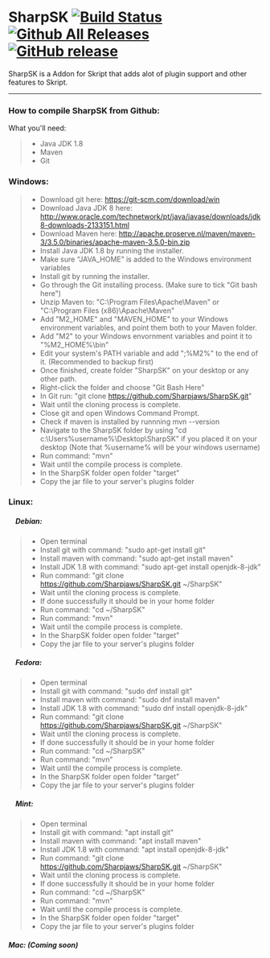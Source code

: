 # SharpSK [![Build Status](https://travis-ci.org/Sharpjaws/SharpSK.svg?branch=master)](https://travis-ci.org/Sharpjaws/SharpSK) [![Github All Releases](https://img.shields.io/github/downloads/sharpjaws/SharpSK/total.svg)]() [![GitHub release](https://img.shields.io/github/release/sharpjaws/sharpsk.svg)]()
SharpSK is a Addon for Skript that adds alot of plugin support and other features to Skript.
<hr>

### How to compile SharpSK from Github:

What you'll need:

>-  Java JDK 1.8
>-  Maven
>-  Git


### Windows:
>- Download git here: https://git-scm.com/download/win
>- Download Java JDK 8 here: http://www.oracle.com/technetwork/pt/java/javase/downloads/jdk8-downloads-2133151.html
>- Download Maven here: http://apache.proserve.nl/maven/maven-3/3.5.0/binaries/apache-maven-3.5.0-bin.zip
>- Install Java JDK 1.8 by running the installer.
>- Make sure “JAVA_HOME” is added to the Windows environment variables
>- Install git by running the installer.
>- Go through the Git installing process. (Make sure to tick "Git bash here")
>- Unzip Maven to: "C:\Program Files\Apache\Maven" or  "C:\Program Files (x86)\Apache\Maven"
>- Add "M2_HOME" and "MAVEN_HOME" to your Windows environment variables, and point them both to your Maven folder.
>- Add "M2" to your Windows envornment variables and point it to "%M2_HOME%\bin"
>- Edit your system's PATH variable and add ";%M2%" to the end of it. (Recommended to backup first)
>- Once finished, create folder "SharpSK" on your desktop or any other path.
>- Right-click the folder and choose "Git Bash Here"
>- In Git run: "git clone https://github.com/Sharpjaws/SharpSK.git"
>- Wait until the cloning process is complete.
>- Close git and open Windows Command Prompt.
>- Check if maven is installed by runnning mvn --version
>- Navigate to the SharpSK folder by using "cd c:\Users\%username%\Desktop\SharpSK" if you placed it on your desktop (Note that %username% will be your windows username)
>- Run command: "mvn"
>- Wait until the compile process is complete.
>- In the SharpSK folder open folder "target"
>- Copy the jar file to your server's plugins folder

### Linux:
 ##### &emsp;Debian:
  >- Open terminal
  >- Install git with command: "sudo apt-get install git"
  >- Install maven with command: "sudo apt-get install maven"
  >- Install JDK 1.8 with command: "sudo apt-get install openjdk-8-jdk"
  >- Run command: "git clone https://github.com/Sharpjaws/SharpSK.git ~/SharpSK"
  >- Wait until the cloning process is complete.
  >- If done successfully it should be in your home folder
  >- Run command: "cd ~/SharpSK"
  >- Run command: "mvn"
  >- Wait until the compile process is complete.
  >- In the SharpSK folder open folder "target"
  >- Copy the jar file to your server's plugins folder
  ##### &emsp;Fedora:
   >- Open terminal
   >- Install git with command: "sudo dnf install git"
   >- Install maven with command: "sudo dnf install maven"
   >- Install JDK 1.8 with command: "sudo dnf install openjdk-8-jdk"
   >- Run command: "git clone https://github.com/Sharpjaws/SharpSK.git ~/SharpSK"
   >- Wait until the cloning process is complete.
   >- If done successfully it should be in your home folder
   >- Run command: "cd ~/SharpSK"
   >- Run command: "mvn"
   >- Wait until the compile process is complete.
   >- In the SharpSK folder open folder "target"
   >- Copy the jar file to your server's plugins folder
  ##### &emsp;Mint:
   >- Open terminal
  >- Install git with command: "apt install git"
  >- Install maven with command: "apt install maven"
  >- Install JDK 1.8 with command: "apt install openjdk-8-jdk"
  >- Run command: "git clone https://github.com/Sharpjaws/SharpSK.git ~/SharpSK"
  >- Wait until the cloning process is complete.
  >- If done successfully it should be in your home folder
  >- Run command: "cd ~/SharpSK"
  >- Run command: "mvn"
  >- Wait until the compile process is complete.
  >- In the SharpSK folder open folder "target"
  >- Copy the jar file to your server's plugins folder
 
##### Mac: (Coming soon)
